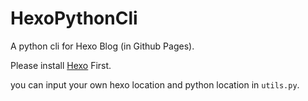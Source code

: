 # HexoPythonCli

A python cli for Hexo Blog (in Github Pages).

Please install [Hexo](https://hexo.io) First.

you can input your own hexo location and python location in `utils.py`.
